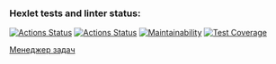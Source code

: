 ### Hexlet tests and linter status:
[![Actions Status](https://github.com/zindzay/java-project-73/workflows/hexlet-check/badge.svg)](https://github.com/zindzay/java-project-73/actions)
[![Actions Status](https://github.com/zindzay/java-project-73/workflows/hexlet-check/badge.svg)](https://github.com/zindzay/java-project-73/actions)
[![Maintainability](https://api.codeclimate.com/v1/badges/823424c09887881f1081/maintainability)](https://codeclimate.com/github/zindzay/java-project-73/maintainability)
[![Test Coverage](https://api.codeclimate.com/v1/badges/823424c09887881f1081/test_coverage)](https://codeclimate.com/github/zindzay/java-project-73/test_coverage)

<a href="https://java-project-73-production-b201.up.railway.app/welcome" target="_blank">Менеджер задач</a>
